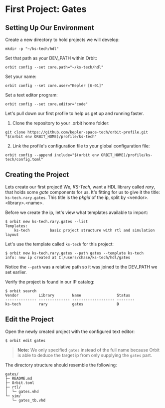 # First Project: Gates

## Setting Up Our Environment

Create a new directory to hold projects we will develop:
```
mkdir -p "~/ks-tech/hdl"
```

Set that path as your DEV_PATH within Orbit:
```
orbit config --set core.path="~/ks-tech/hdl"
```

Set your name:
```
orbit config --set core.user="Kepler [G-01]"
```

Set a text editor program:
```
orbit config --set core.editor="code"
```

Let's pull down our first profile to help us get up and running faster.

1. Clone the repository to your .orbit home folder:
```
git clone https://github.com/kepler-space-tech/orbit-profile.git "$(orbit env ORBIT_HOME)/profile/ks-tech"
```

2. Link the profile's configuration file to your global configuration file:
```
orbit config --append include="$(orbit env ORBIT_HOME)/profile/ks-tech/config.toml"
```

## Creating the Project

Lets create our first project! We, _KS-Tech_, want a HDL library called _rary_, that holds some _gate_ components for us. It's fitting for us to give it the title: `ks-tech.rary.gates`. This title is the _pkgid_ of the ip, split by \<vendor>.\<library>.\<name>.

Before we create the ip, let's view what templates available to import:
```
$ orbit new ks-tech.rary.gates --list
Templates:
    ks-tech         basic project structure with rtl and simulation layout

```

Let's use the template called `ks-tech` for this project:
```
$ orbit new ks-tech.rary.gates --path gates --template ks-tech
info: new ip created at C:/users/chase/ks-tech/hdl/gates
```

Notice the `--path` was a relative path so it was joined to the DEV_PATH we set earlier.

Verify the project is found in our IP catalog:

```
$ orbit search
Vendor         Library        Name                Status   
-------------- -------------- ------------------- --------   
ks-tech        rary           gates               D      

```

## Edit the Project

Open the newly created project with the configured text editor:
```
$ orbit edit gates
```

> __Note:__ We only specified `gates` instead of the full name because Orbit is able to deduce the target ip from only supplying the `gates` part.

The directory structure should resemble the following:
```
gates/
├─ README.md
├─ Orbit.toml
├─ rtl/
│  └─ gates.vhd
└─ sim/
   └─ gates_tb.vhd
```
